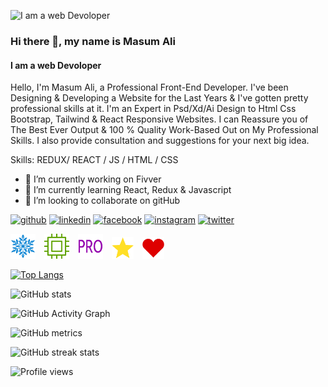 ![I am a web Devoloper](https://media-exp1.licdn.com/dms/image/D5616AQHIJ4KLCytIrw/profile-displaybackgroundimage-shrink_350_1400/0/1669442770915?e=1675900800&v=beta&t=oubQ3UETWBnAgz5CNJoM4PhfKyozjN2-4Iyy0Tqs9II)
### Hi there 👋, my name is Masum Ali
#### I am a web Devoloper


Hello, I'm Masum Ali, a Professional Front-End Developer. I've been Designing & Developing a Website for the Last Years & I've gotten pretty professional skills at it. I'm an Expert in Psd/Xd/Ai Design to Html Css Bootstrap, Tailwind & React Responsive Websites. I can Reassure you of The Best Ever Output & 100 % Quality Work-Based Out on My Professional Skills. I also provide consultation and suggestions for your next big idea.

Skills: REDUX/ REACT / JS / HTML / CSS

- 🔭 I’m currently working on Fivver  
- 🌱 I’m currently learning React, Redux & Javascript 
- 👯 I’m looking to collaborate on gitHub 


[<img src='https://cdn.jsdelivr.net/npm/simple-icons@3.0.1/icons/github.svg' alt='github' height='40'>](https://github.com/masumali23020)  [<img src='https://cdn.jsdelivr.net/npm/simple-icons@3.0.1/icons/linkedin.svg' alt='linkedin' height='40'>](https://www.linkedin.com/in/md-masum-966037219/)  [<img src='https://cdn.jsdelivr.net/npm/simple-icons@3.0.1/icons/facebook.svg' alt='facebook' height='40'>](https://www.facebook.com/0masum1)  [<img src='https://cdn.jsdelivr.net/npm/simple-icons@3.0.1/icons/instagram.svg' alt='instagram' height='40'>](https://www.instagram.com/mdmasum0218/)  [<img src='https://cdn.jsdelivr.net/npm/simple-icons@3.0.1/icons/twitter.svg' alt='twitter' height='40'>](https://twitter.com/MdMasum96728413)  

<a href='https://archiveprogram.github.com/'><img src='https://raw.githubusercontent.com/acervenky/animated-github-badges/master/assets/acbadge.gif' width='40' height='40'></a> <a href='https://docs.github.com/en/developers'><img src='https://raw.githubusercontent.com/acervenky/animated-github-badges/master/assets/devbadge.gif' width='40' height='40'></a> <a href='https://github.com/pricing'><img src='https://raw.githubusercontent.com/acervenky/animated-github-badges/master/assets/pro.gif' width='40' height='40'></a> <a href='https://stars.github.com/'><img src='https://raw.githubusercontent.com/acervenky/animated-github-badges/master/assets/starbadge.gif' width='35' height='35'></a> <a href='https://docs.github.com/en/github/supporting-the-open-source-community-with-github-sponsors'><img src='https://raw.githubusercontent.com/acervenky/animated-github-badges/master/assets/sponsorbadge.gif' width='35' height='35'></a> 

[![Top Langs](https://github-readme-stats.vercel.app/api/top-langs/?username=masumali23020)](https://github.com/anuraghazra/github-readme-stats)

![GitHub stats](https://github-readme-stats.vercel.app/api?username=masumali23020&show_icons=true&count_private=true)  

![GitHub Activity Graph](https://activity-graph.herokuapp.com/graph?username=masumali23020)  

![GitHub metrics](https://metrics.lecoq.io/masumali23020)  

![GitHub streak stats](https://streak-stats.demolab.com/?user=masumali23020)  

![Profile views](https://gpvc.arturio.dev/masumali23020)  
